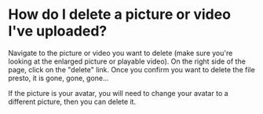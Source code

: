 # How do I delete a picture or video I've uploaded?

Navigate to the picture or video you want to delete (make sure you're looking at the enlarged picture or playable video). On the right side of the page, click on the "delete" link. Once you confirm you want to delete the file presto, it is gone, gone, gone...

If the picture is your avatar, you will need to change your avatar to a different picture, then you can delete it.
